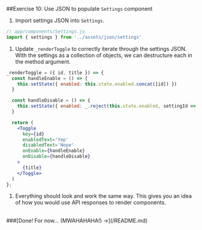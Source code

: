 ##Exercise 10: Use JSON to populate `Settings` component
1. Import settings JSON into `Settings`.
  ```jsx
  // app/components/Settings.js
  import { settings } from '../assets/json/settings'
  ```

1. Update `_renderToggle` to correctly iterate through the settings JSON.
With the settings as a collection of objects, we can destructure each in the method argument.
  ```jsx
  _renderToggle = ({ id, title }) => {
    const handleEnable = () => {
      this.setState({ enabled: this.state.enabled.concat([id]) })
    }

    const handleDisable = () => {
      this.setState({ enabled: _.reject(this.state.enabled, settingId => settingId === id) })
    }

    return (
      <Toggle
        key={id}
        enabledText='Yep'
        disabledText='Nope'
        onEnable={handleEnable}
        onDisable={handleDisable}
      >
        {title}
      </Toggle>
    )
  };
  ```

1. Everything should look and work the same way. This gives you an idea of how you would use
API responses to render components.


<br>
###[Done! For now... (MWAHAHAHA!) &rarr;](/README.md)
